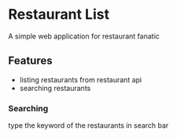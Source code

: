 # Restaurant List
A simple web application for restaurant fanatic

## Features
- listing restaurants from restaurant api
- searching restaurants

### Searching
type the keyword of the restaurants in search bar

